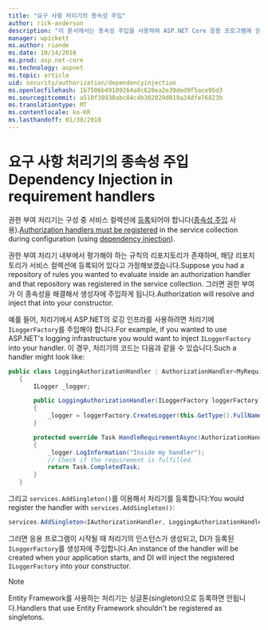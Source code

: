 ```yaml
---
title: "요구 사항 처리기의 종속성 주입"
author: rick-anderson
description: "이 문서에서는 종속성 주입을 사용하여 ASP.NET Core 응용 프로그램에 권한 부여 요구 사항 처리기를 주입하는 방법을 설명합니다."
manager: wpickett
ms.author: riande
ms.date: 10/14/2016
ms.prod: asp.net-core
ms.technology: aspnet
ms.topic: article
uid: security/authorization/dependencyinjection
ms.openlocfilehash: 1b7506b49109264a8c628ea2e39ded9f5ace95d3
ms.sourcegitcommit: a510f38930abc84c4b302029d019a34dfe76823b
ms.translationtype: MT
ms.contentlocale: ko-KR
ms.lasthandoff: 01/30/2018
---
```

# <a name="dependency-injection-in-requirement-handlers"></a><span data-ttu-id="4015b-103">요구 사항 처리기의 종속성 주입</span><span class="sxs-lookup"><span data-stu-id="4015b-103">Dependency Injection in requirement handlers</span></span>

<a name="security-authorization-di"></a>

<span data-ttu-id="4015b-104">권한 부여 처리기는 구성 중 서비스 컬렉션에 [등록](policies.md#handler-registration)되어야 합니다([종속성 주입](../../fundamentals/dependency-injection.md#fundamentals-dependency-injection) 사용).</span><span class="sxs-lookup"><span data-stu-id="4015b-104">[Authorization handlers must be registered](policies.md#handler-registration) in the service collection during configuration (using [dependency injection](../../fundamentals/dependency-injection.md#fundamentals-dependency-injection)).</span></span>

<span data-ttu-id="4015b-105">권한 부여 처리기 내부에서 평가해야 하는 규칙의 리포지토리가 존재하며, 해당 리포지토리가 서비스 컬렉션에 등록되어 있다고 가정해보겠습니다.</span><span class="sxs-lookup"><span data-stu-id="4015b-105">Suppose you had a repository of rules you wanted to evaluate inside an authorization handler and that repository was registered in the service collection.</span></span> <span data-ttu-id="4015b-106">그러면 권한 부여가 이 종속성을 해결해서 생성자에 주입하게 됩니다.</span><span class="sxs-lookup"><span data-stu-id="4015b-106">Authorization will resolve and inject that into your constructor.</span></span>

<span data-ttu-id="4015b-107">예를 들어, 처리기에서 ASP.NET의 로깅 인프라를 사용하려면 처리기에 `ILoggerFactory`를 주입해야 합니다.</span><span class="sxs-lookup"><span data-stu-id="4015b-107">For example, if you wanted to use ASP.NET's logging infrastructure you would want to inject `ILoggerFactory` into your handler.</span></span> <span data-ttu-id="4015b-108">이 경우, 처리기의 코드는 다음과 같을 수 있습니다.</span><span class="sxs-lookup"><span data-stu-id="4015b-108">Such a handler might look like:</span></span>

```csharp
public class LoggingAuthorizationHandler : AuthorizationHandler<MyRequirement>
   {
       ILogger _logger;

       public LoggingAuthorizationHandler(ILoggerFactory loggerFactory)
       {
           _logger = loggerFactory.CreateLogger(this.GetType().FullName);
       }

       protected override Task HandleRequirementAsync(AuthorizationHandlerContext context, MyRequirement requirement)
       {
           _logger.LogInformation("Inside my handler");
           // Check if the requirement is fulfilled.
           return Task.CompletedTask;
       }
   }
   ```

<span data-ttu-id="4015b-109">그리고 `services.AddSingleton()`를 이용해서 처리기를 등록합니다:</span><span class="sxs-lookup"><span data-stu-id="4015b-109">You would register the handler with `services.AddSingleton()`:</span></span>

```csharp
services.AddSingleton<IAuthorizationHandler, LoggingAuthorizationHandler>();
```

<span data-ttu-id="4015b-110">그러면 응용 프로그램이 시작될 때 처리기의 인스턴스가 생성되고, DI가 등록된 `ILoggerFactory`를 생성자에 주입합니다.</span><span class="sxs-lookup"><span data-stu-id="4015b-110">An instance of the handler will be created when your application starts, and DI will inject the registered `ILoggerFactory` into your constructor.</span></span>

> [!NOTE]
> <span data-ttu-id="4015b-111">Entity Framework를 사용하는 처리기는 싱글톤(singleton)으로 등록하면 안됩니다.</span><span class="sxs-lookup"><span data-stu-id="4015b-111">Handlers that use Entity Framework shouldn't be registered as singletons.</span></span>
